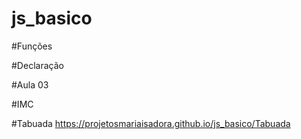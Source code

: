 # js_basico

#Funções

#Declaração

#Aula 03

#IMC

#Tabuada
 https://projetosmariaisadora.github.io/js_basico/Tabuada




